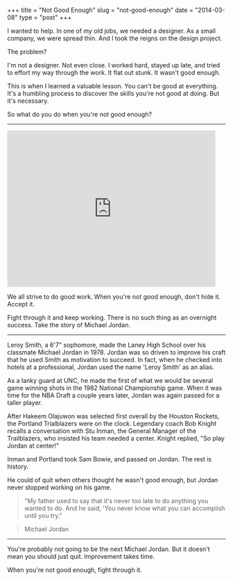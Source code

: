 +++
title = "Not Good Enough"
slug = "not-good-enough"
date = "2014-03-08"
type = "post"
+++ 

I wanted to help. In one of my old jobs, we needed a designer. As a small company, we were spread thin. And I took the reigns on the design project. 

The problem? 

I'm not a designer. Not even close. I worked hard, stayed up late, and tried to effort my way through the work. It flat out stunk. It wasn't good enough. 

This is when I learned a valuable lesson. You can't be good at everything. It's a humbling process to discover the skills you're not good at doing. But it's necessary.  

So what do you do when you're not good enough? 

* * *

<iframe width="480" height="360" src="http://www.youtube.com/embed/3ResTHKVxf4" frameborder="0"> </iframe>

We all strive to do good work. When you're not good enough, don't hide it. Accept it. 

Fight through it and keep working. There is no such thing as an overnight success. Take the story of Michael Jordan.  

* * *

Leroy Smith, a 6'7" sophomore, made the Laney High School over his classmate Michael Jordan in 1978. Jordan was so driven to improve his craft that he used Smith as motivation to succeed. In fact, when he checked into hotels at a professional, Jordan used the name 'Leroy Smith' as an alias. 

As a lanky guard at UNC, he made the first of what we would be several game winning shots in the 1982 National Championship game. When it was time for the NBA Draft a couple years later, Jordan was again passed for a taller player. 

After Hakeem Olajuwon was selected first overall by the Houston Rockets, the Portland Trialblazers were on the clock. Legendary coach Bob Knight recalls a conversation with Stu Inman, the General Manager of the Trailblazers, who insisted his team needed a center. Knight replied, "So play Jordan at center!" 

Inman and Portland took Sam Bowie, and passed on Jordan. The rest is history. 

He could of quit when others thought he wasn't good enough, but Jordan never stopped working on his game.

> "My father used to say that it's never too late to do anything you wanted to do. And he said, 'You never know what you can accomplish until you try." 

> Michael Jordan

* * *

You're probably not going to be the next Michael Jordan. But it doesn't mean you should just quit. Improvement takes time. 

When you're not good enough, fight through it. 
